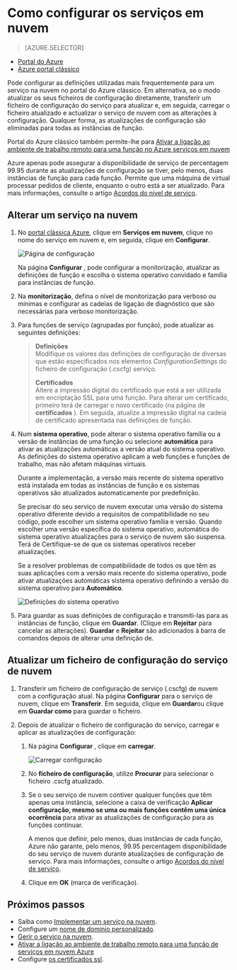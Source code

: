 <properties 
    pageTitle="Como configurar um serviço na nuvem (portal clássico) | Microsoft Azure" 
    description="Saiba como configurar os serviços em nuvem no Azure. Saiba como atualizar a configuração do serviço na nuvem e configurar o acesso remoto instâncias de função." 
    services="cloud-services" 
    documentationCenter="" 
    authors="Thraka" 
    manager="timlt" 
    editor=""/>

<tags 
    ms.service="cloud-services" 
    ms.workload="tbd" 
    ms.tgt_pltfrm="na" 
    ms.devlang="na" 
    ms.topic="article" 
    ms.date="10/11/2016"
    ms.author="adegeo"/>




# <a name="how-to-configure-cloud-services"></a>Como configurar os serviços em nuvem

> [AZURE.SELECTOR]
- [Portal do Azure](cloud-services-how-to-configure-portal.md)
- [Azure portal clássico](cloud-services-how-to-configure.md)

Pode configurar as definições utilizadas mais frequentemente para um serviço na nuvem no portal do Azure clássico. Em alternativa, se o modo atualizar os seus ficheiros de configuração diretamente, transferir um ficheiro de configuração do serviço para atualizar e, em seguida, carregar o ficheiro atualizado e actualizar o serviço de nuvem com as alterações à configuração. Qualquer forma, as atualizações de configuração são eliminadas para todas as instâncias de função.

Portal do Azure clássico também permite-lhe para [Ativar a ligação ao ambiente de trabalho remoto para uma função no Azure serviços em nuvem](cloud-services-role-enable-remote-desktop.md)

Azure apenas pode assegurar a disponibilidade de serviço de percentagem 99.95 durante as atualizações de configuração se tiver, pelo menos, duas instâncias de função para cada função. Permite que uma máquina de virtual processar pedidos de cliente, enquanto o outro está a ser atualizado. Para mais informações, consulte o artigo [Acordos do nível de serviço](https://azure.microsoft.com/support/legal/sla/).

## <a name="change-a-cloud-service"></a>Alterar um serviço na nuvem

1. No [portal clássica Azure](http://manage.windowsazure.com/), clique em **Serviços em nuvem**, clique no nome do serviço em nuvem e, em seguida, clique em **Configurar**.

    ![Página de configuração](./media/cloud-services-how-to-configure/CloudServices_ConfigurePage1.png)
    
    Na página **Configurar** , pode configurar a monitorização, atualizar as definições de função e escolha o sistema operativo convidado e família para instâncias de função. 

2. Na **monitorização**, defina o nível de monitorização para verboso ou mínimas e configurar as cadeias de ligação de diagnóstico que são necessárias para verboso monitorização.

3. Para funções de serviço (agrupadas por função), pode atualizar as seguintes definições:
    
    >**Definições**  
    >Modifique os valores das definições de configuração de diversas que estão especificados nos elementos *ConfigurationSettings* do ficheiro de configuração (.cscfg) serviço.
    >
    >**Certificados**  
    >Altere a impressão digital do certificado que está a ser utilizada em encriptação SSL para uma função. Para alterar um certificado, primeiro terá de carregar o novo certificado (na página de **certificados** ). Em seguida, atualize a impressão digital na cadeia de certificado apresentada nas definições de função.

4. Num **sistema operativo**, pode alterar o sistema operativo família ou a versão de instâncias de uma função ou selecione **automática** para ativar as atualizações automáticas a versão atual do sistema operativo. As definições do sistema operativo aplicam a web funções e funções de trabalho, mas não afetam máquinas virtuais.

    Durante a implementação, a versão mais recente do sistema operativo está instalada em todas as instâncias de função e os sistemas operativos são atualizados automaticamente por predefinição. 
    
    Se precisar do seu serviço de nuvem executar uma versão do sistema operativo diferente devido a requisitos de compatibilidade no seu código, pode escolher um sistema operativo família e versão. Quando escolher uma versão específica do sistema operativo, automática do sistema operativo atualizações para o serviço de nuvem são suspensa. Terá de Certifique-se de que os sistemas operativos receber atualizações.
    
    Se a resolver problemas de compatibilidade de todos os que têm as suas aplicações com a versão mais recente do sistema operativo, pode ativar atualizações automáticas sistema operativo definindo a versão do sistema operativo para **Automático**. 
    
    ![Definições do sistema operativo](./media/cloud-services-how-to-configure/CloudServices_ConfigurePage_OSSettings.png)

5. Para guardar as suas definições de configuração e transmiti-las para as instâncias de função, clique em **Guardar**. (Clique em **Rejeitar** para cancelar as alterações). **Guardar** e **Rejeitar** são adicionados à barra de comandos depois de alterar uma definição de.

## <a name="update-a-cloud-service-configuration-file"></a>Atualizar um ficheiro de configuração do serviço de nuvem

1. Transferir um ficheiro de configuração de serviço (.cscfg) de nuvem com a configuração atual. Na página **Configurar** para o serviço de nuvem, clique em **Transferir**. Em seguida, clique em **Guardar**ou clique em **Guardar como** para guardar o ficheiro.

2. Depois de atualizar o ficheiro de configuração do serviço, carregar e aplicar as atualizações de configuração:

    1. Na página **Configurar** , clique em **carregar**.
    
        ![Carregar configuração](./media/cloud-services-how-to-configure/CloudServices_UploadConfigFile.png)
    
    2. No **ficheiro de configuração**, utilize **Procurar** para selecionar o ficheiro .cscfg atualizado.
    
    3. Se o seu serviço de nuvem contiver qualquer funções que têm apenas uma instância, selecione a caixa de verificação **Aplicar configuração, mesmo se uma ou mais funções contêm uma única ocorrência** para ativar as atualizações de configuração para as funções continuar.
    
        A menos que definir, pelo menos, duas instâncias de cada função, Azure não garante, pelo menos, 99.95 percentagem disponibilidade do seu serviço de nuvem durante atualizações de configuração de serviço. Para mais informações, consulte o artigo [Acordos do nível de serviço](https://azure.microsoft.com/support/legal/sla/).
    
    4. Clique em **OK** (marca de verificação). 


## <a name="next-steps"></a>Próximos passos

* Saiba como [Implementar um serviço na nuvem](cloud-services-how-to-create-deploy.md).
* Configure um [nome de domínio personalizado](cloud-services-custom-domain-name.md).
* [Gerir o serviço na nuvem](cloud-services-how-to-manage.md).
* [Ativar a ligação ao ambiente de trabalho remoto para uma função de serviços em nuvem Azure](cloud-services-role-enable-remote-desktop.md)
* Configure [os certificados ssl](cloud-services-configure-ssl-certificate.md).
